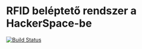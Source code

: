 # RFID beléptető rendszer a HackerSpace-be

[![Build Status](https://travis-ci.com/D3vl0per/RFID-Door-Access.svg?token=yZsNy4qEqNvP28YpvSer&branch=master)](https://travis-ci.com/D3vl0per/RFID-Door-Access)
